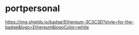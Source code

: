 # portpersonal

https://img.shields.io/badge/Ethereum-3C3C3D?style=for-the-badge&logo=Ethereum&logoColor=white
